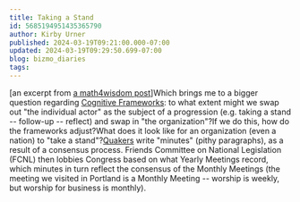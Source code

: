 ```yaml
---
title: Taking a Stand
id: 5685194951435365790
author: Kirby Urner
published: 2024-03-19T09:21:00.000-07:00
updated: 2024-03-19T09:29:50.699-07:00
blog: bizmo_diaries
tags: 
---
```


[](https://www.flickr.com/photos/kirbyurner/30879676361/in/album-72157676440558946/)

[an excerpt from [a math4wisdom post](https://www.freelists.org/post/math4wisdom/How-can-we-evoke-deep-independent-conscious-deliberate-thinking,1)]Which brings me to a bigger question regarding [Cognitive Frameworks](https://coda.io/d/Math4Wisdom_d0SvdI3KSto/Cognitive-Frameworks_sustt#_luQ2C):  to what extent might we swap out "the individual actor" as the subject of a progression (e.g. taking a stand -- follow-up -- reflect) and swap in "the organization"?If we do this, how do the frameworks adjust?What does it look like for an organization (even a nation) to "take a stand"?[Quakers](https://worldgame.blogspot.com/2024/03/about-quakers.html) write "minutes" (pithy paragraphs), as a result of a consensus process.  Friends Committee on National Legislation (FCNL) then lobbies Congress based on what Yearly Meetings record, which minutes in turn reflect the consensus of the Monthly Meetings (the meeting we visited in Portland is a Monthly Meeting -- worship is weekly, but worship for business is monthly).[](https://blogger.googleusercontent.com/img/b/R29vZ2xl/AVvXsEgLY5ezNH9yKirj5zZRL3LIezZpw5zdry1fICyjx5zeXchQBJX3q8117cZWDco7kA2H_FkCFCqoLopEAT9VoQqbYvrQDFXvDDfN3QLyP0Oyx7zTl2QOnyKzcUJcz4R3N93vcAXCjLznjUunh6zdN0KRjEf5kteJbeOleLbInfJRCWvzdq38eICF/s360/Screen%20Shot%202024-03-15%20at%2011.23.50%20AM.png)